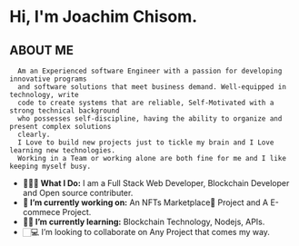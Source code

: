 # Hi, I'm Joachim Chisom. 
 ## **ABOUT ME**
      Am an Experienced software Engineer with a passion for developing innovative programs
      and software solutions that meet business demand. Well-equipped in technology, write
      code to create systems that are reliable, Self-Motivated with a strong technical background
      who possesses self-discipline, having the ability to organize and present complex solutions
      clearly.
      I Love to build new projects just to tickle my brain and I Love learning new technologies.
      Working in a Team or working alone are both fine for me and I like keeping myself busy.
      
- **👨🏻‍💻 What I Do:** I am a Full Stack Web Developer, Blockchain Developer and Open source contributer.
- **🔭 I’m currently working on:** An NFTs Marketplace🏦 Project and A E-commece Project.
- **👨‍🏫 I’m currently learning:** Blockchain Technology, Nodejs, APIs.
-  🏻‍💻 I’m looking to collaborate on Any Project that comes my way.

<!--
**Joachimchisom1/Joachimchisom1** is a ✨ _special_ ✨ repository because its `README.md` (this file) appears on your GitHub profile.

Here are some ideas to get you started:

- 🔭 I’m currently working on ...
- 🌱 I’m currently learning ...
- 👯 I’m looking to collaborate on ...
- 🤔 I’m looking for help with ...
- 💬 Ask me about ...
- 📫 How to reach me: ...
- 😄 Pronouns: ...
- ⚡ Fun fact: ...
-->

